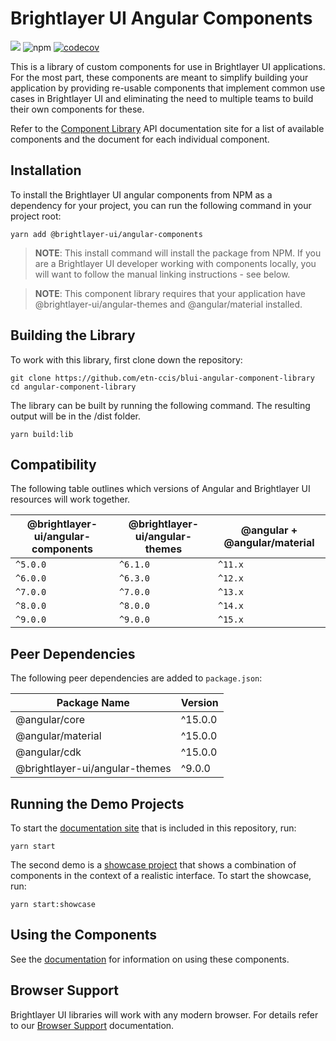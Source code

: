 # Brightlayer UI Angular Components

[![](https://img.shields.io/circleci/project/github/etn-ccis/blui-angular-component-library/master.svg?style=flat)](https://circleci.com/gh/etn-ccis/blui-angular-component-library/tree/master)
![npm](https://img.shields.io/npm/v/@brightlayer-ui/angular-components?label=%40brightlayer-ui%2Fangular-components) [![codecov](https://codecov.io/gh/etn-ccis/blui-angular-component-library/branch/master/graph/badge.svg?token=DB9EMVFAFJ)](https://codecov.io/gh/etn-ccis/blui-angular-component-library)

This is a library of custom components for use in Brightlayer UI applications. For the most part, these components are meant to simplify building your application by providing re-usable components that implement common use cases in Brightlayer UI and eliminating the need to multiple teams to build their own components for these.

Refer to the [Component Library](https://brightlayer-ui-components.github.io/angular) API documentation site for a list of available components and the document for each individual component.

## Installation

To install the Brightlayer UI angular components from NPM as a dependency for your project, you can run the following command in your project root:

```
yarn add @brightlayer-ui/angular-components
```

> **NOTE**: This install command will install the package from NPM. If you are a Brightlayer UI developer working with components locally, you will want to follow the manual linking instructions - see below.

> **NOTE**: This component library requires that your application have @brightlayer-ui/angular-themes and @angular/material installed.

## Building the Library

To work with this library, first clone down the repository:

```
git clone https://github.com/etn-ccis/blui-angular-component-library
cd angular-component-library
```

The library can be built by running the following command. The resulting output will be in the /dist folder.

```
yarn build:lib
```


## Compatibility

The following table outlines which versions of Angular and Brightlayer UI resources will work together.

| @brightlayer-ui/angular-components | @brightlayer-ui/angular-themes | @angular + @angular/material |
|------------------------------------|--------------------------------|-----------------------------|
| `^5.0.0`                           | `^6.1.0`                       | `^11.x`                     |
| `^6.0.0`                           | `^6.3.0`                       | `^12.x`                     |
| `^7.0.0`                           | `^7.0.0`                       | `^13.x`                     |
| `^8.0.0`                           | `^8.0.0`                       | `^14.x`                     |
| `^9.0.0`                           | `^9.0.0`                       | `^15.x`                     |

## Peer Dependencies

The following peer dependencies are added to `package.json`:

|        Package Name            |       Version      |
| ------------------------------ |--------------------|
| @angular/core                  | ^15.0.0 || ^16.0.0 |
| @angular/material              | ^15.0.0 || ^16.0.0 |
| @angular/cdk                   | ^15.0.0 || ^16.0.0 |
| @brightlayer-ui/angular-themes | ^9.0.0             |

## Running the Demo Projects

To start the [documentation site](https://brightlayer-ui-components.github.io/angular) that is included in this repository, run:

```
yarn start
```

The second demo is a [showcase project](https://blui-angular-showcase.web.app/) that shows a combination of components in the context of a realistic interface.  To start the showcase, run: 

```
yarn start:showcase
```


## Using the Components

See the [documentation](https://brightlayer-ui-components.github.io/angular) for information on using these components.

## Browser Support

Brightlayer UI libraries will work with any modern browser. For details refer to our [Browser Support](https://brightlayer-ui.github.io/development/frameworks-web/angular#browser-support) documentation.
